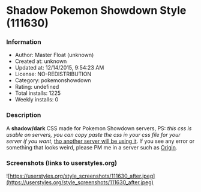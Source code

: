 # Shadow Pokemon Showdown Style (111630)

### Information
- Author: Master Float (unknown)
- Created at: unknown
- Updated at: 12/14/2015, 9:54:23 AM
- License: NO-REDISTRIBUTION
- Category: pokemonshowdown
- Rating: undefined
- Total installs: 1225
- Weekly installs: 0


### Description
A <b>shadow/dark</b> CSS made for Pokemon Showdown servers, PS: <i>this css is usable on servers, you can copy paste the css in your css file for your server if you want</i>, <u>tho another server will be using it</u>.
If you see any error or something that looks weird, please PM me in a server such as <a href="http://origin.psim.us/">Origin</a>.


### Screenshots (links to userstyles.org)
![https://userstyles.org/style_screenshots/111630_after.jpeg](https://userstyles.org/style_screenshots/111630_after.jpeg)


